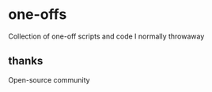 # one-offs

Collection of one-off scripts and code I normally throwaway

## thanks
Open-source community